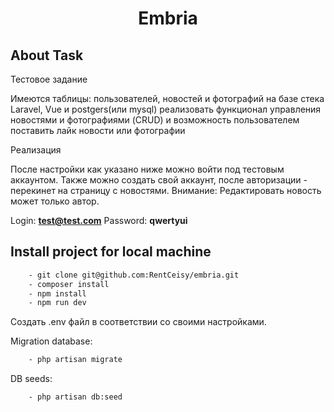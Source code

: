 <h1 align="center">Embria</h1>

## About Task

Тестовое задание

Имеются таблицы: пользователей, новостей и фотографий
на базе стека Laravel, Vue и postgers(или mysql) реализовать функционал
управления новостями и фотографиями (CRUD)
и возможность пользователем поставить лайк новости или фотографии

Реализация

После настройки как указано ниже можно войти под тестовым аккаунтом. 
Также можно создать свой аккаунт, после авторизации - перекинет на страницу с новостями.
Внимание: Редактировать новость может только автор.

Login: <strong>test@test.com</strong>
Password: <strong>qwertyui</strong>


## Install project for local machine

```bash
    - git clone git@github.com:RentCeisy/embria.git
    - composer install
    - npm install
    - npm run dev
```
Создать .env файл в соответствии со своими настройками.

Migration database:

```bash
    - php artisan migrate
```

DB seeds:

```bash
    - php artisan db:seed
```



